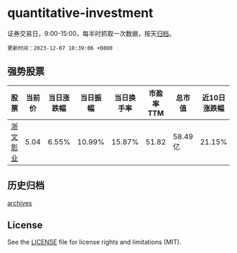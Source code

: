 # quantitative-investment

证券交易日，9:00-15:00，每半时抓取一次数据，按天[归档](archives)。

`更新时间：2023-12-07 10:39:06 +0800`

## 强势股票

|股票|当前价|当日涨跌幅|当日振幅|当日换手率|市盈率TTM|总市值|近10日涨跌幅|
|----|----|----|----|----|----|----|----|
|[浙文影业](https://xueqiu.com/S/SH601599)|5.04|6.55%|10.99%|15.87%|51.82|58.49亿|21.15%|

## 历史归档

[archives](archives)

## License

See the [LICENSE](LICENSE) file for license rights and limitations (MIT).